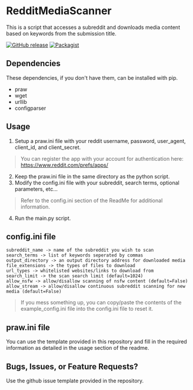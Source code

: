 # RedditMediaScanner
This is a script that accesses a subreddit and downloads media content based on keywords from the submission title.

[![GitHub release](https://img.shields.io/badge/Build-1.2-brightgreen.svg)](https://github.com/DuckBoss/RedditMediaScanner-Python3/releases/latest)
[![Packagist](https://img.shields.io/badge/License-MIT-blue.svg)](https://github.com/DuckBoss/RedditMediaScanner-Python3/blob/master/LICENSE)


## Dependencies
These dependencies, if you don't have them, can be installed with pip.
- praw
- wget
- urllib
- configparser

## Usage
1) Setup a praw.ini file with your reddit username, password, user_agent, client_id, and client_secret.
> You can register the app with your account for authentication here: https://www.reddit.com/prefs/apps/
2) Keep the praw.ini file in the same directory as the python script.
3) Modify the config.ini file with your subreddit, search terms, optional parameters, etc...
> Refer to the config.ini section of the ReadMe for additional information.
4) Run the main.py script.

## config.ini file
```
subreddit_name -> name of the subreddit you wish to scan
search_terms -> list of keywords seperated by commas
output_directory -> an output directory address for downloaded media
file_extensions -> the types of files to download
url_types -> whitelisted websites/links to download from
search_limit -> the scan search limit (default=1024)
allow_nsfw -> allow/disallow scanning of nsfw content (default=False)
allow_stream -> allow/disallow continuous subreddit scanning for new media (default=False)
```
> If you mess something up, you can copy/paste the contents of the example_config.ini file into the config.ini file to reset it.

## praw.ini file
You can use the template provided in this repository and fill in the required information as detailed in the usage section of the readme.

## Bugs, Issues, or Feature Requests?
Use the github issue template provided in the repository.
